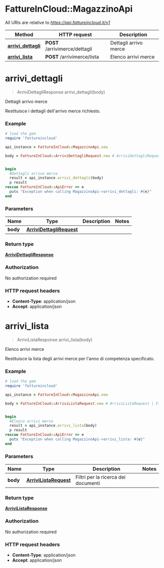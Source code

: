 # FattureInCloud::MagazzinoApi

All URIs are relative to *https://api.fattureincloud.it/v1*

Method | HTTP request | Description
------------- | ------------- | -------------
[**arrivi_dettagli**](MagazzinoApi.md#arrivi_dettagli) | **POST** /arrivimerce/dettagli | Dettagli arrivo merce
[**arrivi_lista**](MagazzinoApi.md#arrivi_lista) | **POST** /arrivimerce/lista | Elenco arrivi merce


# **arrivi_dettagli**
> ArriviDettagliResponse arrivi_dettagli(body)

Dettagli arrivo merce

Restituisce i dettagli dell'arrivo merce richiesto.

### Example
```ruby
# load the gem
require 'fattureincloud'

api_instance = FattureInCloud::MagazzinoApi.new

body = FattureInCloud::ArriviDettagliRequest.new # ArriviDettagliRequest | 


begin
  #Dettagli arrivo merce
  result = api_instance.arrivi_dettagli(body)
  p result
rescue FattureInCloud::ApiError => e
  puts "Exception when calling MagazzinoApi->arrivi_dettagli: #{e}"
end
```

### Parameters

Name | Type | Description  | Notes
------------- | ------------- | ------------- | -------------
 **body** | [**ArriviDettagliRequest**](ArriviDettagliRequest.md)|  | 

### Return type

[**ArriviDettagliResponse**](ArriviDettagliResponse.md)

### Authorization

No authorization required

### HTTP request headers

 - **Content-Type**: application/json
 - **Accept**: application/json



# **arrivi_lista**
> ArriviListaResponse arrivi_lista(body)

Elenco arrivi merce

Restituisce la lista degli arrivi merce per l'anno di competenza specificato.

### Example
```ruby
# load the gem
require 'fattureincloud'

api_instance = FattureInCloud::MagazzinoApi.new

body = FattureInCloud::ArriviListaRequest.new # ArriviListaRequest | Filtri per la ricerca dei documenti


begin
  #Elenco arrivi merce
  result = api_instance.arrivi_lista(body)
  p result
rescue FattureInCloud::ApiError => e
  puts "Exception when calling MagazzinoApi->arrivi_lista: #{e}"
end
```

### Parameters

Name | Type | Description  | Notes
------------- | ------------- | ------------- | -------------
 **body** | [**ArriviListaRequest**](ArriviListaRequest.md)| Filtri per la ricerca dei documenti | 

### Return type

[**ArriviListaResponse**](ArriviListaResponse.md)

### Authorization

No authorization required

### HTTP request headers

 - **Content-Type**: application/json
 - **Accept**: application/json



